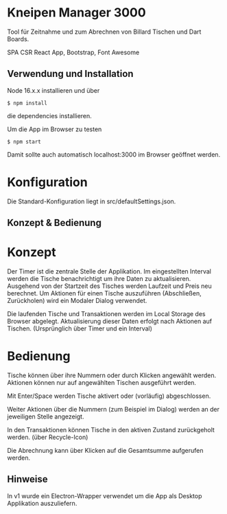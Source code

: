 # Kneipen Manager 3000

Tool für Zeitnahme und zum Abrechnen von Billard Tischen und Dart Boards.

SPA CSR React App, Bootstrap, Font Awesome

## Verwendung und Installation

Node 16.x.x installieren und über

```
$ npm install
```

die dependencies installieren.

Um die App im Browser zu testen

```
$ npm start
```

Damit sollte auch automatisch localhost:3000 im Browser geöffnet werden.

# Konfiguration

Die Standard-Konfiguration liegt in src/defaultSettings.json.

## Konzept & Bedienung

# Konzept

Der Timer ist die zentrale Stelle der Applikation. Im eingestellten Interval werden die Tische benachrichtigt um ihre Daten zu aktualisieren. Ausgehend von der Startzeit des Tisches werden Laufzeit und Preis neu berechnet.
Um Aktionen für einen Tische auszuführen (Abschließen, Zurückholen) wird ein Modaler Dialog verwendet.

Die laufenden Tische und Transaktionen werden im Local Storage des Browser abgelegt. Aktualisierung dieser Daten erfolgt nach Aktionen auf Tischen. (Ursprünglich über Timer und ein Interval)

# Bedienung

Tische können über ihre Nummern oder durch Klicken angewählt werden.
Aktionen können nur auf angewählten Tischen ausgeführt werden.

Mit Enter/Space werden Tische aktivert oder (vorläufig) abgeschlossen.

Weiter Aktionen über die Nummern (zum Beispiel im Dialog) werden an der jeweiligen Stelle angezeigt.

In den Transaktionen können Tische in den aktiven Zustand zurückgeholt werden. (über Recycle-Icon)

Die Abrechnung kann über Klicken auf die Gesamtsumme aufgerufen werden.

## Hinweise

In v1 wurde ein Electron-Wrapper verwendet um die App als Desktop Applikation auszuliefern.
